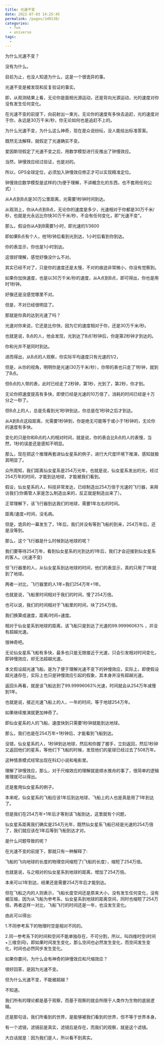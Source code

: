 ```yaml
---
title: 光速不变
date: 2022-07-03 14:25:45
permalink: /pages/2d0138/
categories:
  - fun
  - universe
tags:
  - 
---
```

为什么光速不变？

没有为什么。

目前为止，也没人知道为什么，这是一个很诡异的事。

光速不变是被发现和反复验证的事实。

即，从观测结果上看，无论你是面相光源运动，还是背向光源运动，光的速度对你没有发生任何变化。

在光速不变的前提下，向前射出一束光，无论你的速度有多快去追赶，光的速度对于你，永远是30万千米/秒，你无论如何也是追赶不上的。

为什么光速不变，为什么这么神奇，现在是众说纷纭，没人能给出标准答案。

既然无法解释，就假定了光速确实不变。

爱因斯坦假定了光速不变之后，用数学模型进行反推出了钟慢效应。

当然，钟慢效应经过验证，也是对的。

所以，GPS全球定位，必须加入钟慢效应修正才可以实现精准定位。

钟慢效应数学模型是这样的(为便于理解，不讲概念化的东西，也不套用任何公式）:

从A点到B点是30万公里距离，光需要1秒钟时间到达。

从观测上，你从A点到B点，无论你的速度是多少，光速相对于你都是30万千米/秒，也就是光永远比你快30万千米/秒，不会有任何变化，即"光速不变"。

那么，假设你从A到B需要1小时，即光速的1/3600

即如果B点有个人，他1秒钟后看到光到达，1小时后看到你到达。

你的表显示，你也是1小时到达。

这很好理解，感觉好像没什么不对。

其实已经不对了，只是你的速度还是太慢，不对的痕迹非常微小，你没有觉察到。

如果你加快速度，也是以30万千米/秒的速度，从A点到B点，即可得出，你也是用时1秒钟。

好像还是没感觉哪里不对。

但是，不对已经很明显了。

那就是你真的达到光速了吗？ 



光速对你来说，它还是比你快，因为它的速度相对于你，还是30万千米/秒。

也就是说，B点的人，他会发现，光到达了B点1秒钟后，你是第2秒钟才到达的。

你和光并不是同时到达。

进而得出，从B点的人观察，你实际平均速度只有光速的1/2，

但是，从你的视角，明明你是光速(30万千米/秒），你带的表也只走了1秒钟，就到了B点。

但B点的人带的表，此时已经走了2秒钟，第1秒，光到了，第2秒，你才到。

无论你把速度提高有多快，即使已经是光速的10万倍了，消耗的时间已经是十万分之一秒了。

但B点上的人，总是先看到光1秒钟到达，你总是在1秒钟之后才到达。

从A到B点这段距离，光需要1秒钟到，你是绝无可能等于或小于1秒钟的，无论你的速度有多快。

变化的只是你和B点的人的相对时间，就是说，你的表会比B点的人的表慢，当然，1秒的误差还是感知不明显。

那么，现在把这个推理再套进仙女星系的例子，进行大尺度环境下推演，感知就极其明显了。

众所周知，我们距离仙女星系是254万光年，也就是说，仙女星系发出的光，经过254万年的时间，才能到达地球，才能被我们看到。



假设，仙女星系的人，科技非常发达，已经制造出254万倍于光速的飞行器，来拜访我们(你甭管人家是怎么制造出来的，反正就是制造出来了）。

正常理解下，该飞行器到达我们的地球，需要1年左右的时间。

距离/速度=时间，没毛病。

但是，诡异的一幕发生了，1年后，我们并没有等到飞船的到来，254万年后，还是没等到。

那么，这个飞行器是什么时候到达地球的呢？

我们要等待254万年，看到仙女星系的光到达的1年后，我们才会迎接到仙女星系的客人。(光速不变)

但飞行器里的人，从仙女星系到达地球的时间，他们的表显示，真的只用了1年就到了地球。

两者一对比，飞行器里的人1年=我们254万年+1年。

也就是说，飞船里时间相对于我们的时间，慢了254万倍。

也可以说，我们的时间相对于飞船里的时间，块了254万倍。

我们换算成速度，距离/时间=速度。

相对于仙女星系到地球的距离，该飞船只是到达了光速的99.99996063% ，并没有超越光速。

很神奇吧。

无论仙女星系飞船有多快，最多也只是无限接近于光速，只会引发相对时间变化，即钟慢效应，却无法超越光速。

本文假设超光速飞船，是为了便于理解光速不变下的钟慢效应，实际上，即使假设超光速存在，实际上也只是钟慢效应引起的假象，其本身并没有超越光速。

返回头再看，就是该飞船达到了99.99996063%光速，时间就会从254万年减慢到1年。

也就是说，接近光速飞船上的人，一年的时间，等于地球254万年。



如果继续推演就更加神奇了。

即仙女星系的人的飞船，速度快到只需要1秒钟就能到达地球。

那么，我们也是在254万年+1秒钟后，才能看到飞船到达。

没错，仙女星系的人，1秒钟到达地球，然后和你握了握手，立刻返回，然后1秒钟又返回他们的星系，等他们下飞船的时候，发现他们的星球已经过去了508万年。

这种情景模式经常出现在科幻小说和电影里。

理解了钟慢效应，那么，对于尺缩效应的理解就是顺水推舟的事了，很简单的逻辑推理就可以得出。

还是套用仙女星系的例子。

本来呢，仙女星系的飞船应该1年后到达地球，飞船上的人也是真是用了1年到达了。

但是我们在254万年+1年后才等到该飞船到达，这里就有个问题，

仙女星系距离我们确实是254万光年，既然仙女星系飞船已经是光速的254万倍了，我们就应该在1年后等到飞船到达才对。

是什么问题导致的呢？

在光速不变的前提下，那就只有一种解释了:

飞船的飞向地球的长度的物理空间缩短了(飞船的长度），缩短了254万倍。

也就是说，与之相对的仙女星系到地球的距离，增加了254万倍。

本来可以1年到达，结果还是需要254万年后才能到达。

但在飞船之内的人则表示，飞船长度空间还是原来大小，没有发生任何变化，没有被压缩，因为从飞船为参考系，仙女星系到地球的距离空间，同时也缩短了254万倍，两者这样一对比，飞船飞行的时间还是一年，也没发生变化。

由此可以得出:

1.不同参考系下的物理时空是相对不同的。

2.同一参考系下的时间和空间不能单独存在，不可分割，所以，叫四维时空(时间+三维空间)，即如果时间发生变化，那么空间也必然发生变化，而空间发生变化，时间也必然同步发生变化。



如果你要问，为什么会有神奇的钟慢效应和尺缩效应？

很好回答，是因为光速不变。

但为什么光速不变，不能被超越？

不知道。



我们所有的理论都是基于观察，而基于观察的就会所限于人类作为生物的底层逻辑。

还是那句话，我们所看到的世界，是能够被我们看到的世界，但不等于世界本身。

有一个滤镜，滤镜前是真实，滤镜后是存在，而我们的观察，就是这个滤镜。

大白话就是：因为我们是人，所以看不到真实。